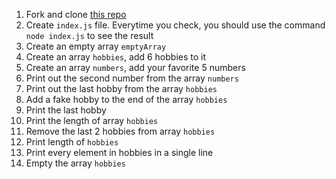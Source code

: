 




1. Fork and clone [this repo](https://github.com/JoinCODED/TASK-arrays-basics/)
2. Create `index.js` file. Everytime you check, you should use the command `node index.js` to see the result
3. Create an empty array `emptyArray`
4. Create an array `hobbies`, add 6 hobbies to it
5. Create an array `numbers`, add your favorite 5 numbers
6. Print out the second number from the array `numbers`
7. Print out the last hobby from the array `hobbies`
8. Add a fake hobby to the end of the array `hobbies` 
9. Print the last hobby 
10. Print the length of array `hobbies`
11. Remove the last 2 hobbies from array `hobbies`
12. Print length of `hobbies`
13. Print every element in hobbies in a single line
14. Empty the array `hobbies`
